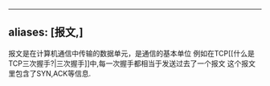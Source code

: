 
---
aliases: [报文,]
---
报文是在计算机通信中传输的数据单元，是通信的基本单位
例如在TCP[[什么是TCP三次握手?|三次握手]]中,每一次握手都相当于发送过去了一个报文
这个报文里包含了SYN,ACK等信息.